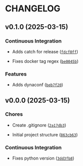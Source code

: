 # CHANGELOG


## v0.1.0 (2025-03-15)

### Continuous Integration

- Adds catch for release
  ([`fdcf0ff`](https://github.com/UCSD-E4E/fishsense-data-processing-spider/commit/fdcf0ff9a965b10d77c0adfb49db14c595b48298))

- Fixes docker tag regex
  ([`be0045b`](https://github.com/UCSD-E4E/fishsense-data-processing-spider/commit/be0045b7bee02703f416fa2f7772559f1ee4bb85))

### Features

- Adds dynaconf
  ([`beb7f20`](https://github.com/UCSD-E4E/fishsense-data-processing-spider/commit/beb7f20ae1a126a7e731971799086d64a1dd87b2))


## v0.0.0 (2025-03-15)

### Chores

- Create .gitignore
  ([`2a17db3`](https://github.com/UCSD-E4E/fishsense-data-processing-spider/commit/2a17db34611e65adaa21bd7e5b79086ccc0e3da3))

- Initial project structure
  ([`863cb63`](https://github.com/UCSD-E4E/fishsense-data-processing-spider/commit/863cb63fae31a1358935554ad9bc38a7a18b3a2d))

### Continuous Integration

- Fixes python version
  ([`3dd3fb8`](https://github.com/UCSD-E4E/fishsense-data-processing-spider/commit/3dd3fb8222e853fd24bebe9af82d1e4640994f52))
